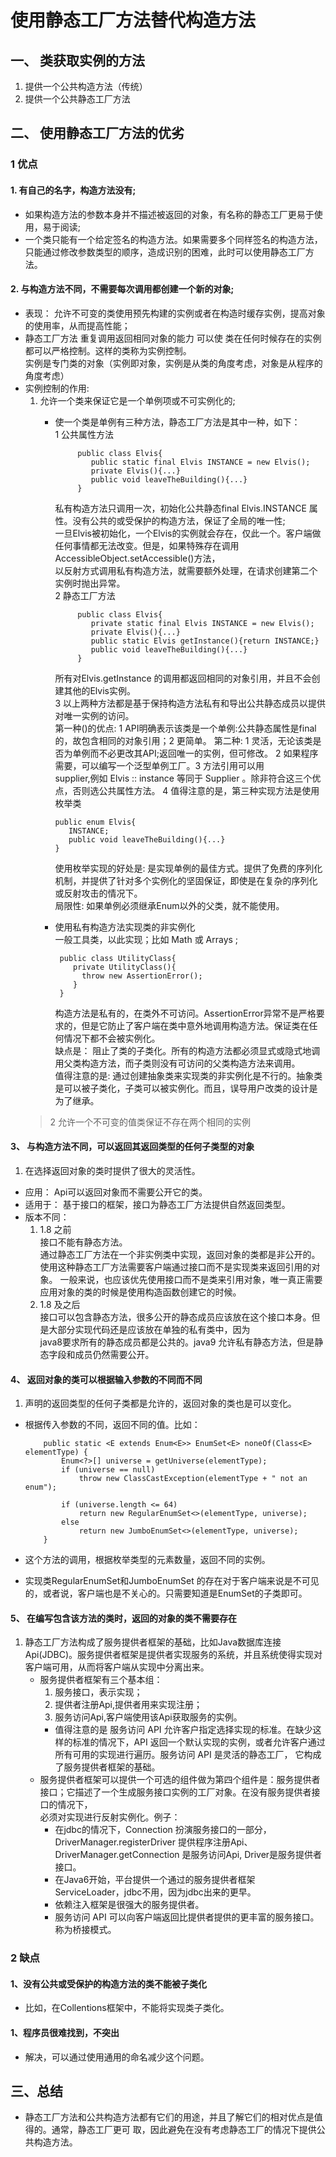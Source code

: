 # 使用静态工厂方法替代构造方法
## 一、 类获取实例的方法
  1. 提供一个公共构造方法（传统）
  2. 提供一个公共静态工厂方法
## 二、 使用静态工厂方法的优劣
### 1 优点
####  1. 有自己的名字，构造方法没有;      
  - 如果构造方法的参数本身并不描述被返回的对象，有名称的静态工厂更易于使用，易于阅读;
  - 一个类只能有一个给定签名的构造方法。如果需要多个同样签名的构造方法，只能通过修改参数类型的顺序，造成识别的困难，此时可以使用静态工厂方法。
####  2. 与构造方法不同，不需要每次调用都创建一个新的对象;
  - 表现： 允许不可变的类使用预先构建的实例或者在构造时缓存实例，提高对象的使用率，从而提高性能；
  - 静态工厂方法 重复调用返回相同对象的能力 可以使 类在任何时候存在的实例都可以严格控制。这样的类称为实例控制。   
    实例是专门类的对象（实例即对象，实例是从类的角度考虑，对象是从程序的角度考虑）   
  - 实例控制的作用:    
    1. 允许一个类来保证它是一个单例项或不可实例化的;
       - 使一个类是单例有三种方法，静态工厂方法是其中一种，如下：   
       1 公共属性方法
         ```
              public class Elvis{
                 public static final Elvis INSTANCE = new Elvis();
                 private Elvis(){...}
                 public void leaveTheBuilding(){...}
              }
         ```    
         私有构造方法只调用一次，初始化公共静态final Elvis.INSTANCE 属性。没有公共的或受保护的构造方法，保证了全局的唯一性;   
         一旦Elvis被初始化，一个Elvis的实例就会存在，仅此一个。客户端做任何事情都无法改变。但是，如果特殊存在调用AccessibleObject.setAccessible()方法，   
         以反射方式调用私有构造方法，就需要额外处理，在请求创建第二个实例时抛出异常。      
        2  静态工厂方法 
         ```
              public class Elvis{
                 private static final Elvis INSTANCE = new Elvis();
                 private Elvis(){...}
                 public static Elvis getInstance(){return INSTANCE;}
                 public void leaveTheBuilding(){...}
              }
         ```   
         所有对Elvis.getInstance 的调用都返回相同的对象引用，并且不会创建其他的Elvis实例。   
        3 以上两种方法都是基于保持构造方法私有和导出公共静态成员以提供对唯一实例的访问。   
         第一种()的优点: 1 API明确表示该类是一个单例:公共静态属性是final的，故包含相同的对象引用；2 更简单。
         第二种: 1 灵活，无论该类是否为单例而不必更改其API;返回唯一的实例，但可修改。 2 如果程序需要，可以编写一个泛型单例工厂。3 方法引用可以用   
                 supplier,例如 Elvis :: instance 等同于 Supplier<Evlist> 。除非符合这三个优点，否则选公共属性方法。
        4 值得注意的是，第三种实现方法是使用枚举类
          ```
          public enum Elvis{
             INSTANCE;
             public void leaveTheBuilding(){...}
          }
          ```
         使用枚举实现的好处是: 是实现单例的最佳方式。提供了免费的序列化机制，并提供了针对多个实例化的坚固保证，即使是在复杂的序列化或反射攻击的情况下。   
         局限性: 如果单例必须继承Enum以外的父类，就不能使用。   
            
       -  使用私有构造方法实现类的非实例化   
          一般工具类，以此实现；比如 Math 或 Arrays ;
          ```
           public class UtilityClass{
              private UtilityClass(){
                throw new AssertionError();
              }
           }
          ```
          构造方法是私有的，在类外不可访问。AssertionError异常不是严格要求的，但是它防止了客户端在类中意外地调用构造方法。保证类在任何情况下都不会被实例化。   
          缺点是： 阻止了类的子类化。所有的构造方法都必须显式或隐式地调用父类构造方法，而子类则没有可访问的父类构造方法来调用。   
          值得注意的是: 通过创建抽象类来实现类的非实例化是不行的。抽象类是可以被子类化，子类可以被实例化。而且，误导用户改类的设计是为了继承。
    > 2  允许一个不可变的值类保证不存在两个相同的实例
#### 3、 与构造方法不同，可以返回其返回类型的任何子类型的对象
  1. 在选择返回对象的类时提供了很大的灵活性。
  - 应用： Api可以返回对象而不需要公开它的类。
  - 适用于： 基于接口的框架，接口为静态工厂方法提供自然返回类型。
  - 版本不同：  
    1. 1.8 之前   
       接口不能有静态方法。   
       通过静态工厂方法在一个非实例类中实现，返回对象的类都是非公开的。使用这种静态工厂方法需要客户端通过接口而不是实现类来返回引用的对象。
       一般来说，也应该优先使用接口而不是类来引用对象，唯一真正需要应用对象的类的时候是使用构造函数创建它的时候。   
    2. 1.8 及之后   
       接口可以包含静态方法，很多公开的静态成员应该放在这个接口本身。但是大部分实现代码还是应该放在单独的私有类中，因为   
       java8要求所有的静态成员都是公共的。java9 允许私有静态方法，但是静态字段和成员仍然需要公开。
       
#### 4、 返回对象的类可以根据输入参数的不同而不同
  1. 声明的返回类型的任何子类都是允许的，返回对象的类也是可以变化。   
   - 根据传入参数的不同，返回不同的值。比如：   
        ```
            public static <E extends Enum<E>> EnumSet<E> noneOf(Class<E> elementType) {
                Enum<?>[] universe = getUniverse(elementType);
                if (universe == null)
                    throw new ClassCastException(elementType + " not an enum");
        
                if (universe.length <= 64)
                    return new RegularEnumSet<>(elementType, universe);
                else
                    return new JumboEnumSet<>(elementType, universe);
            }
        ```   
     
   - 这个方法的调用，根据枚举类型的元素数量，返回不同的实例。
   - 实现类RegularEnumSet和JumboEnumSet 的存在对于客户端来说是不可见的，或者说，客户端也是不关心的。只需要知道是EnumSet的子类即可。
    
#### 5、 在编写包含该方法的类时，返回的对象的类不需要存在
   1. 静态工厂方法构成了服务提供者框架的基础，比如Java数据库连接Api(JDBC)。服务提供者框架是提供者实现服务的系统，并且系统使得实现对   
      客户端可用，从而将客户端从实现中分离出来。   
      - 服务提供者框架有三个基本组：
        1. 服务接口，表示实现；
        2. 提供者注册Api,提供者用来实现注册；
        3. 服务访问Api,客户端使用该Api获取服务的实例。
        - 值得注意的是 服务访问 API 允许客户指定选择实现的标准。在缺少这样的标准的情况下，API 返回一个默认实现的实例，或者允许客户通过所有可用的实现进行遍历。服务访问 API 是灵活的静态工厂，
        它构成了服务提供者框架的基础。
      - 服务提供者框架可以提供一个可选的组件做为第四个组件是：服务提供者接口；它描述了一个生成服务接口实例的工厂对象。在没有服务提供者接口的情况下，   
        必须对实现进行反射实例化。例子：   
        - 在jdbc的情况下，Connection 扮演服务接口的一部分，DriverManager.registerDriver 提供程序注册Api、DriverManager.getConnection 是服务访问Api,
        Driver是服务提供者接口。
        - 在Java6开始，平台提供一个通过的服务提供者框架 ServiceLoader，jdbc不用，因为jdbc出来的更早。
        - 依赖注入框架是很强大的服务提供者。
        - 服务访问 API 可以向客户端返回比提供者提供的更丰富的服务接口。称为桥接模式。
### 2  缺点
#### 1、没有公共或受保护的构造方法的类不能被子类化
   - 比如，在Collentions框架中，不能将实现类子类化。
#### 1、程序员很难找到，不突出
   - 解决，可以通过使用通用的命名减少这个问题。
## 三、总结   
   - 静态工厂方法和公共构造方法都有它们的用途，并且了解它们的相对优点是值得的。通常，静态工厂更可
取，因此避免在没有考虑静态工厂的情况下提供公共构造方法。